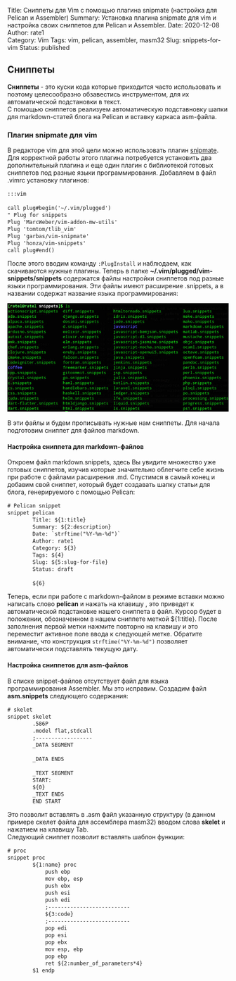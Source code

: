 Title: Сниппеты для Vim с помощью плагина snipmate (настройка для Pelican и Assembler)
Summary: Установка плагина snipmate для vim и настройка своих сниппетов для Pelican и Assembler.
Date: 2020-12-08
Author: rate1  
Category: Vim
Tags: vim, pelican, assembler, masm32
Slug: snippets-for-vim
Status: published
	
## Сниппеты
**Сниппеты** - это куски кода которые приходится часто использовать и поэтому целесообразно обзавестись инструментом, для их автоматической подстановки в текст.  
С помощью сниппетов реализуем автоматическую подставновку шапки для markdown-статей блога на Pelican и вставку каркаса asm-файла.  
### Плагин snipmate для vim
В редакторе vim для этой цели можно использовать плагин [snipmate](https://github.com/garbas/vim-snipmate "Страница плагина snipmate"). Для корректной работы этого плагина потребуется установить два дополнительный плагина и еще один плагин с библиотекой готовых сниппетов под разные языки программирования. Добавляем в файл .vimrc установку плагинов:  
```
:::vim

call plug#begin('~/.vim/plugged')
" Plug for snippets
Plug 'MarcWeber/vim-addon-mw-utils'
Plug 'tomtom/tlib_vim'
Plug 'garbas/vim-snipmate'
Plug 'honza/vim-snippets'
call plug#end()
```
После этого вводим команду ```:PlugInstall``` и наблюдаем, как скачиваются нужные плагины. Теперь в папке **~/.vim/plugged/vim-snippets/snippets** содержатся файлы настройки сниппетов под разные языки программирования. Эти файлы имеют расширение .snippets, а в названии содержат название языка программирования:  

![Файлы .snippets в папке snippets](/images/snippets-files.jpg "Файлы .snippets")

В эти файлы и будем прописывать нужные нам сниппеты. Для начала подготовим сниппет для файлов markdown.  
#### Настройка сниппета для markdown-файлов  
Откроем файл markdown.snippets, здесь Вы увидите множество уже готовых сниппетов, изучив которые значительно облегчите себе жизнь при работе с файлами расширения .md. Спустимся в самый конец и добавим свой сниппет, который будет создавать шапку статьи для блога, генерируемого с помощью Pelican:  
```
# Pelican snippet
snippet pelican
		Title: ${1:title}
		Summary: ${2:description}
		Date: `strftime("%Y-%m-%d")`
		Author: rate1  
		Category: ${3}
		Tags: ${4}
		Slug: ${5:slug-for-file}
		Status: draft
		
		${6}
```  
Теперь, если при работе с markdown-файлом в режиме вставки можно написать слово **pelican** и нажать на клавишу <Tab>, это приведет к автоматической подстановке нашего сниппета в файл. Курсор будет в положении, обозначенном в нашем сниппете меткой ${1:title}. После заполнения первой метки нажмите повторно на клавишу <Tab> и это переместит активное поле ввода к следующей метке. Обратите внимание, что конструкция `strftime("%Y-%m-%d")` позволяет автоматически подставлять текущую дату.  
#### Настройка сниппетов для asm-файлов  
В списке snippet-файлов отсутствует файл для языка программирования Assembler. Мы это исправим. Создадим файл **asm.snippets** следующего содержания:  
```
# skelet
snippet skelet
		.586P
		.model flat,stdcall
		;------------------
		_DATA SEGMENT
		
		_DATA ENDS

		_TEXT SEGMENT
		START:
		${0}
		_TEXT ENDS
		END START
```  
Это позволит вставлять в .asm файл указанную структуру (в данном примере скелет файла для ассемблера masm32) вводом слова **skelet** и нажатием на клавишу Tab.  
Следующий сниппет позволит вставлять шаблон функции:  
```
# proc
snippet proc
		${1:name} proc
			push ebp
			mov ebp, esp
			push ebx
			push esi
			push edi
			;--------------------------
			${3:code}
			;--------------------------
			pop edi
			pop esi
			pop ebx
			mov esp, ebp
			pop ebp
			ret ${2:number_of_parameters*4}
		$1 endp
```
